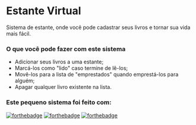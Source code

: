 # Estante Virtual

Sistema de estante, onde você pode cadastrar seus livros e tornar sua vida mais fácil.

### O que você pode fazer com este sistema

* Adicionar seus livros a uma estante;
* Marcá-los como "lido" caso termine de lê-los;
* Movê-los para a lista de "emprestados" quando emprestá-los para alguém;
* Apagar qualquer livro existente na lista.

### Este pequeno sistema foi feito com:

[![forthebadge](https://forthebadge.com/images/badges/made-with-java.svg)](https://forthebadge.com)
[![forthebadge](https://forthebadge.com/images/badges/uses-html.svg)](https://forthebadge.com)
[![forthebadge](https://forthebadge.com/images/badges/winter-is-coming.svg)](https://forthebadge.com)